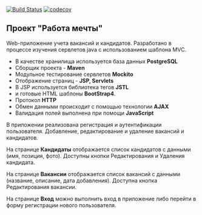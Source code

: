 [![Build Status](https://travis-ci.org/burovytsky/job4j_dreamjob.svg?branch=master)](https://travis-ci.org/burovytsky/job4j_dreamjob)
[![codecov](https://codecov.io/gh/burovytsky/job4j_dreamjob/branch/master/graph/badge.svg)](https://codecov.io/gh/burovytsky/job4j_dreamjob)

## Проект "Работа мечты"
Web-приложение учета вакансий и кандидатов. Разработано в процессе изучения сервлетов java с использованием шаблона MVC.

- В качестве хранилища используется база данных **PostgreSQL**
- Сборщик проекта - **Maven**
- Модульное тестирование сервлетов **Mockito**
- Отображение страниц - **JSP, Servlets**
- В JSP используется библиотека тегов **JSTL**
- и готовые HTML шаблоны **BootStrap4**.
- Протокол **HTTP**
- Обмен данными происходит с помощью технологии **AJAX**
- Валидация полей выполнена при помощи **JavaScript**

В приложении реализована регистрация и аутентификации пользователя. Добавление, редактирование и удаление вакансий и кандидатов.

На странице **Кандидаты** отображается список кандидатов с данными (имя, позиция, фото).
Доступны кнопки Редактирования и Удаления кандидата.

На странице **Вакансии** отображается список вакансий с данными (название, описание, дата добавления).
Доступна кнопка Редактирования вакансии.

На странице **Вход** можно выполнить вход в приложение либо перейти в форму регистрации нового пользователя.

